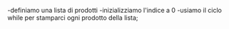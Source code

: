 -definiamo una lista di prodotti
-inizializziamo l'indice a 0
-usiamo il ciclo while per stamparci ogni prodotto della lista;